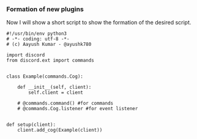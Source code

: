 ### Formation of new plugins
Now I will show a short script to show the formation of the desired script.
```python3
#!/usr/bin/env python3
# -*- coding: utf-8 -*-
# (c) Aayush Kumar - @ayushk780

import discord
from discord.ext import commands


class Example(commands.Cog):

    def __init__(self, client):
        self.client = client

    # @commands.command() #for commands
    # @commands.Cog.listener #for event listener


def setup(client):
    client.add_cog(Example(client))
```
